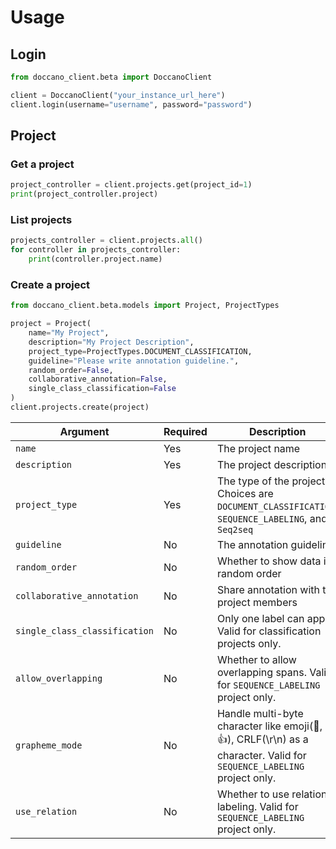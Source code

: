 # Usage

## Login

```python
from doccano_client.beta import DoccanoClient

client = DoccanoClient("your_instance_url_here")
client.login(username="username", password="password")
```

## Project

### Get a project

```python
project_controller = client.projects.get(project_id=1)
print(project_controller.project)
```

### List projects

```python
projects_controller = client.projects.all()
for controller in projects_controller:
    print(controller.project.name)
```

### Create a project

```py
from doccano_client.beta.models import Project, ProjectTypes

project = Project(
    name="My Project",
    description="My Project Description",
    project_type=ProjectTypes.DOCUMENT_CLASSIFICATION,
    guideline="Please write annotation guideline.",
    random_order=False,
    collaborative_annotation=False,
    single_class_classification=False
)
client.projects.create(project)
```

| Argument  | Required | Description  |
|---|---|---|
| `name`  | Yes | The project name  |
| `description`  | Yes | The project description  |
| `project_type`  | Yes | The type of the project. Choices are `DOCUMENT_CLASSIFICATION`, `SEQUENCE_LABELING`, and `Seq2seq`  |
| `guideline`  | No | The annotation guideline  |
| `random_order`  | No | Whether to show data in random order |
| `collaborative_annotation`  | No  | Share annotation with the project members |
| `single_class_classification`  | No  | Only one label can apply. Valid for classification projects only. |
| `allow_overlapping`  | No | Whether to allow overlapping spans. Valid for `SEQUENCE_LABELING` project only. |
| `grapheme_mode`  | No  | Handle multi-byte character like emoji(🌷, 💩, 👍), CRLF(\r\n) as a character. Valid for `SEQUENCE_LABELING` project only. |
| `use_relation`  | No  | Whether to use relation labeling. Valid for `SEQUENCE_LABELING` project only. |
